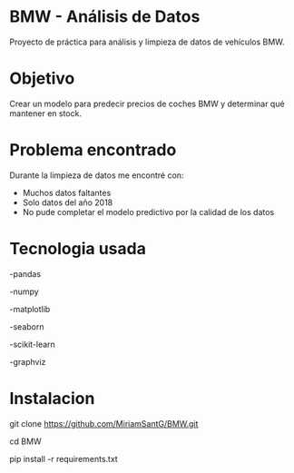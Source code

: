 # BMW - Análisis de Datos
Proyecto de práctica para análisis y limpieza de datos de vehículos BMW.


# Objetivo

Crear un modelo para predecir precios de coches BMW y determinar qué mantener en stock.

# Problema encontrado

Durante la limpieza de datos me encontré con:

- Muchos datos faltantes
- Solo datos del año 2018
- No pude completar el modelo predictivo por la calidad de los datos

# Tecnologia usada

-pandas

-numpy

-matplotlib

-seaborn

-scikit-learn

-graphviz

# Instalacion

git clone https://github.com/MiriamSantG/BMW.git

cd BMW

pip install -r requirements.txt

